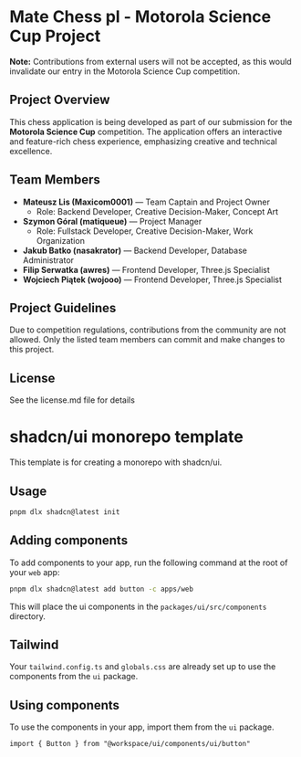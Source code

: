 # Mate Chess pl - Motorola Science Cup Project  

**Note:** Contributions from external users will not be accepted, as this would invalidate our entry in the Motorola Science Cup competition.

## Project Overview  

This chess application is being developed as part of our submission for the **Motorola Science Cup** competition. The application offers an interactive and feature-rich chess experience, emphasizing creative and technical excellence.

## Team Members  

- **Mateusz Lis (Maxicom0001)** — Team Captain and Project Owner  
  - Role: Backend Developer, Creative Decision-Maker, Concept Art  
- **Szymon Góral (matiqueue)** — Project Manager  
  - Role: Fullstack Developer, Creative Decision-Maker, Work Organization  
- **Jakub Batko (nasakrator)** — Backend Developer, Database Administrator  
- **Filip Serwatka (awres)** — Frontend Developer, Three.js Specialist  
- **Wojciech Piątek (wojooo)** — Frontend Developer, Three.js Specialist  

## Project Guidelines  

Due to competition regulations, contributions from the community are not allowed. Only the listed team members can commit and make changes to this project.  

## License  

See the license.md file for details


# shadcn/ui monorepo template

This template is for creating a monorepo with shadcn/ui.

## Usage

```bash
pnpm dlx shadcn@latest init
```

## Adding components

To add components to your app, run the following command at the root of your `web` app:

```bash
pnpm dlx shadcn@latest add button -c apps/web
```

This will place the ui components in the `packages/ui/src/components` directory.

## Tailwind

Your `tailwind.config.ts` and `globals.css` are already set up to use the components from the `ui` package.

## Using components

To use the components in your app, import them from the `ui` package.

```tsx
import { Button } from "@workspace/ui/components/ui/button"
```
